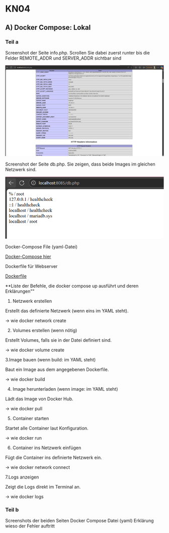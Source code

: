 # KN04

## A) Docker Compose: Lokal

### Teil a

Screenshot der Seite info.php. Scrollen Sie dabei zuerst runter bis die Felder REMOTE_ADDR und SERVER_ADDR sichtbar sind

![screenshot](ssrpng.png)

Screenshot der Seite db.php. Sie zeigen, dass beide Images im gleichen Netzwerk sind.

![screenshot](php2.png)

Docker-Compose File (yaml-Datei)

[Docker-Compose hier](docker-compose.yml)

Dockerfile für Webserver

[Dockerfile](Dockerfile-kn04)

**Liste der Befehle, die docker compose up ausführt und deren Erklärungen""

1. Netzwerk erstellen
   
Erstellt das definierte Netzwerk (wenn eins im YAML steht).

→ wie docker network create

2. Volumes erstellen (wenn nötig)
   
Erstellt Volumes, falls sie in der Datei definiert sind.

→ wie docker volume create

3.Image bauen (wenn build: im YAML steht)

Baut ein Image aus dem angegebenen Dockerfile.

→ wie docker build

4. Image herunterladen (wenn image: im YAML steht)
   
Lädt das Image von Docker Hub.

→ wie docker pull

5. Container starten
   
Startet alle Container laut Konfiguration.

→ wie docker run

6. Container ins Netzwerk einfügen
   
Fügt die Container ins definierte Netzwerk ein.

→ wie docker network connect

7.Logs anzeigen

Zeigt die Logs direkt im Terminal an.

→ wie docker logs


### Teil b

Screenshots der beiden Seiten
Docker Compose Datei (yaml)
Erklärung wieso der Fehler auftritt
